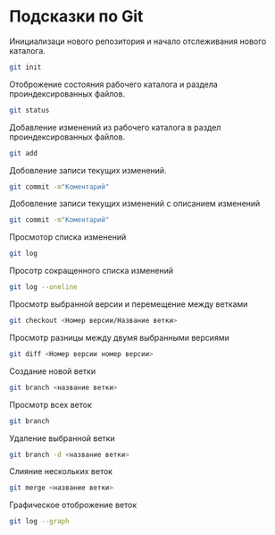 # Подсказки по Git

Инициализаци нового репозитория и начало отслеживания нового каталога.
```sh
git init
```
Отоброжение состояния рабочего каталога и раздела проиндексированных файлов.
```sh
git status
```

Добавление изменений из рабочего каталога в раздел проиндексированных файлов.
```sh
git add
```
Добовление записи текущих изменений.
```sh
git commit -m"Коментарий"
```
Добовление записи текущих изменений с описанием изменений 
```sh
git commit -m"Коментарий"
```
Просмотор списка изменений
```sh
git log
```
Просотр сокращенного списка изменений 
```sh
git log --oneline
```
Просмотр выбранной версии и перемещение между ветками
```sh 
git checkout <Номер версии/Название ветки>
```
Просмотр разницы между двумя выбранными версиями
```sh
git diff <Номер версии номер версии>
```
Создание новой ветки
```sh
git branch <название ветки>
```
Просмотр всех веток
```sh
git branch 
```
Удаление выбранной ветки
```sh
git branch -d <название ветки>
```
Слияние нескольких веток
```sh
git merge <название ветки>
```
Графическое отоброжение веток
```sh
git log --graph
```